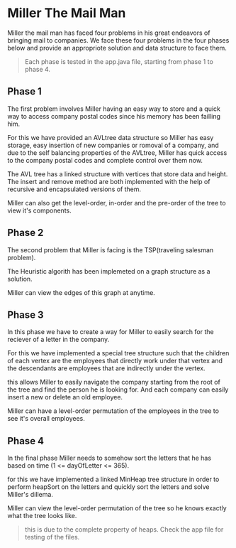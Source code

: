 # Miller The Mail Man
Miller the mail man has faced four problems in his great endeavors of bringing mail to companies. We face these four problems in the four phases below and provide an appropriote solution
and data structure to face them.

>Each phase is tested in the app.java file, starting from phase 1 to phase 4.
## Phase 1
The first problem involves Miller having an easy way to store and a quick way to access company postal codes since his memory has been failling him.

For this we have provided an AVLtree data structure so Miller has easy storage, easy insertion of new companies or romoval of a company, and due to
the self balancing properties of the AVLtree, Miller has quick access to the company postal codes and complete control over them now.

The AVL tree has a linked structure with vertices that store data and height. The insert and remove method are both implemented with the help
of recursive and encapsulated versions of them.

Miller can also get the level-order, in-order and the pre-order of the tree to view it's components.
## Phase 2
The second problem that Miller is facing is the TSP(traveling salesman problem).

The Heuristic algorith has been implemeted on a graph structure as a solution.

Miller can view the edges of this graph at anytime.
## Phase 3
In this phase we have to create a way for Miller to easily search for the reciever of a letter in the company.

For this we have implemented a special tree structure such that the children of each vertex are the employees that 
directly work under that vertex and the descendants are employees that are indirectly under the vertex.

this allows Miller to easily navigate the company starting from the root of the tree and find the person he is looking for.
And each company can easily insert a new or delete an old employee.

Miller can have a level-order permutation of the employees in the tree to see it's overall employees.
## Phase 4
In the final phase Miller needs to somehow sort the letters that he has based on time (1 <= dayOfLetter <= 365).

for this we have implemented a linked MinHeap tree structure in order to perform heapSort
on the letters and quickly sort the letters and solve Miller's dillema.

Miller can view the level-order permutation of the tree so he knows exactly what the tree looks like.
> this is due to the complete property of heaps.
> Check the app file for testing of the files.